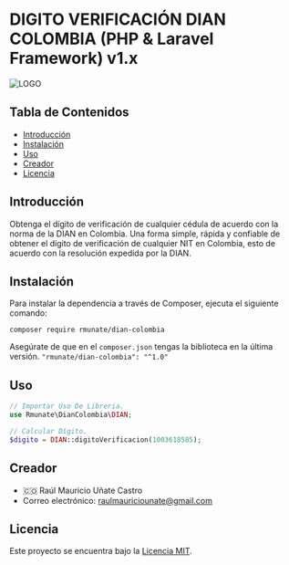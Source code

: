 # DIGITO VERIFICACIÓN DIAN COLOMBIA (PHP & Laravel Framework) v1.x

![LOGO](https://github.com/rmunate/DIAN/assets/91748598/bc0f3516-08ab-4388-b236-2cdb27cfe40a)

## Tabla de Contenidos
- [Introducción](#introducción)
- [Instalación](#instalación)
- [Uso](#uso)
- [Creador](#creador)
- [Licencia](#licencia)

## Introducción
Obtenga el dígito de verificación de cualquier cédula de acuerdo con la norma de la DIAN en Colombia. Una forma simple, rápida y confiable de obtener el dígito de verificación de cualquier NIT en Colombia, esto de acuerdo con la resolución expedida por la DIAN.

## Instalación
Para instalar la dependencia a través de Composer, ejecuta el siguiente comando:
```console
composer require rmunate/dian-colombia
```
Asegúrate de que en el `composer.json` tengas la biblioteca en la última versión. `"rmunate/dian-colombia": "^1.0"`

## Uso
```php
// Importar Uso De Libreria.
use Rmunate\DianColombia\DIAN;

// Calcular Dígito.
$digito = DIAN::digitoVerificacion(1003618585);
```

## Creador
- 🇨🇴 Raúl Mauricio Uñate Castro
- Correo electrónico: raulmauriciounate@gmail.com

## Licencia
Este proyecto se encuentra bajo la [Licencia MIT](https://choosealicense.com/licenses/mit/).